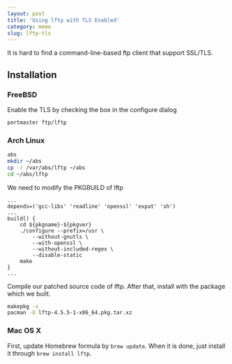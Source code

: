 ```yaml
---
layout: post
title: 'Using lftp with TLS Enabled'
category: memo
slug: lftp-tls
---
```

It is hard to find a command-line-based ftp client that support SSL/TLS.

## Installation

### FreeBSD

Enable the TLS by checking the box in the configure dialog

```bash
portmaster ftp/lftp
```

### Arch Linux

```bash
abs
mkdir ~/abs
cp -r /var/abs/lftp ~/abs
cd ~/abs/lftp
```

We need to modify the PKGBUILD of lftp

```text
...
depends=('gcc-libs' 'readline' 'openssl' 'expat' 'sh')
...
build() {
    cd ${pkgname}-${pkgver}
    ./configure --prefix=/usr \
        --without-gnutls \
        --with-openssl \
        --without-included-regex \
        --disable-static
    make
}
...
```

Compile our patched source code of lftp. After that, install with the package
which we built.

```bash
makepkg -s
pacman -U lftp-4.5.5-1-x86_64.pkg.tar.xz
```

### Mac OS X

First, update Homebrew formula by `brew update`. When it is done, just
install it through `brew install lftp`.
